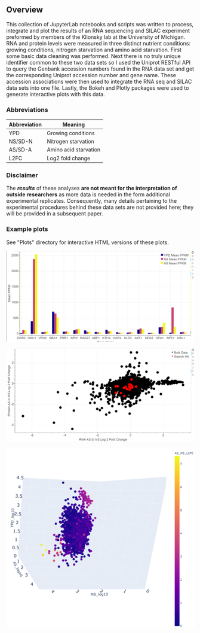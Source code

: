 ## Overview

This collection of JupyterLab notebooks and scripts was written to process, integrate and plot the results of an RNA sequencing and SILAC experiment preformed by members of the Klionsky lab at the University of Michigan. RNA and protein levels were measured in three distinct nutrient conditions: growing conditions, nitrogen starvation and amino acid starvation. First some basic data cleaning was performed. Next there is no truly unique identifier common to these two data sets so I used the Uniprot RESTful API to query the Genbank accession numbers found in the RNA data set and get the corresponding Uniprot accession number and gene name. These accession associations were then used to integrate the RNA seq and SILAC data sets into one file. Lastly, the Bokeh and Plotly packages were used to generate interactive plots with this data.

### Abbreviations
| Abbreviation | Meaning               |
| ------------ | --------------------- |
| YPD          | Growing conditions    |
| NS/SD-N      | Nitrogen starvation   |
| AS/SD-A      | Amino acid starvation |
| L2FC         | Log2 fold change      |

### Disclaimer

The ***results*** of these analyses **are not meant for the interpretation of outside researchers** as more data is needed in the form additional experimental replicates. Consequently, many details pertaining to the experimental procedures behind these data sets are not provided here; they will be provided in a subsequent paper. 

### Example plots

See "Plots" directory for interactive HTML versions of these plots.



![2d_rna_scat](./Images/2d_rna_scat.png)


![2d_rna_prot_scat](./Images/2d_rna_prot_scat.png)


![3d_scat](./Images/3d_scat.png)



